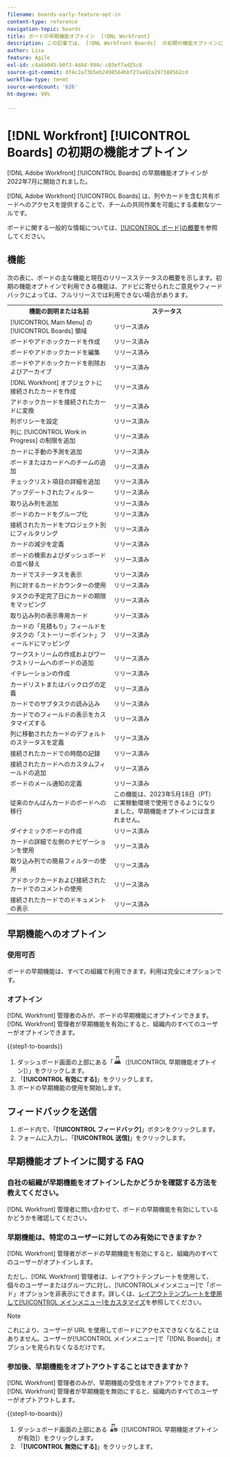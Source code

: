 ```yaml
---
filename: boards-early-feature-opt-in
content-type: reference
navigation-topic: boards
title: ボードの早期機能オプトイン  [!DNL Workfront]
description: この記事では、 [!DNL Workfront Boards]  の初期の機能オプトインについて説明します。
author: Lisa
feature: Agile
exl-id: c4a6b045-b0f3-4d4d-994c-c03ef7ad25c8
source-git-commit: df4c2a73b5eb2498564bbf27aa92a297388562cd
workflow-type: tm+mt
source-wordcount: '626'
ht-degree: 99%

---
```


# [!DNL Workfront] [!UICONTROL Boards] の初期の機能オプトイン

[!DNL Adobe Workfront] [!UICONTROL Boards] の早期機能オプトインが 2022年7月に開始されました。

[!DNL Adobe Workfront] [!UICONTROL Boards] は、列やカードを含む共有ボードへのアクセスを提供することで、チームの共同作業を可能にする柔軟なツールです。

ボードに関する一般的な情報については、[[!UICONTROL ボード]の概要](/help/quicksilver/agile/boards-overview.md)を参照してください。

## 機能

次の表に、ボードの主な機能と現在のリリースステータスの概要を示します。初期の機能オプトインで利用できる機能は、アドビに寄せられたご意見やフィードバックによっては、フルリリースでは利用できない場合があります。

<table style="table-layout:auto"> 
 <tbody> 
  <tr> 
   <th><strong>機能の説明または名前</strong></th>
   <th><strong>ステータス</strong></th> 
  </tr>
  <tr>
   <td>[!UICONTROL Main Menu] の [!UICONTROL Boards] 領域</td>
   <td>リリース済み</td>
  </tr>
    <tr>
   <td>ボードやアドホックカードを作成</td>
   <td>リリース済み</td>
  </tr>
  <tr>
   <td>ボードやアドホックカードを編集</td>
   <td>リリース済み</td>
  </tr>
  <tr>
   <td>ボードやアドホックカードを削除およびアーカイブ</td>
   <td>リリース済み</td>
  </tr>
  <tr>
   <td>[!DNL Workfront] オブジェクトに接続されたカードを作成</td>
   <td>リリース済み</td>
  </tr>
  <tr>
   <td>アドホックカードを接続されたカードに変換</td>
   <td>リリース済み</td>
  </tr>
  <tr>
   <td>列ポリシーを設定</td>
   <td>リリース済み</td>
  </tr>
  <tr>
   <td>列に [!UICONTROL Work in Progress] の制限を追加</td>
   <td>リリース済み</td>
  </tr>
  <tr>
   <td>カードに手動の予測を追加</td>
   <td>リリース済み</td>
  </tr>
  <tr>
   <td>ボードまたはカードへのチームの追加</td>
   <td>リリース済み</td>
  </tr>
  <tr>
   <td>チェックリスト項目の詳細を追加</td>
   <td>リリース済み</td>
  </tr>
  <tr>
   <td>アップデートされたフィルター</td>
   <td>リリース済み</td>
  </tr>
  <tr>
   <td>取り込み列を追加</td>
   <td>リリース済み</td>
  </tr>
  <tr>
   <td>ボードのカードをグループ化</td>
   <td>リリース済み</td>
  </tr>
  <tr>
   <td>接続されたカードをプロジェクト別にフィルタリング</td>
   <td>リリース済み</td>
  </tr>
  <tr>
   <td>カードの減少を定義</td>
   <td>リリース済み</td>
  </tr>
  <tr>
   <td>ボードの検索およびダッシュボードの並べ替え</td>
   <td>リリース済み</td>
  </tr>
  <tr>
   <td>カードでステータスを表示</td>
   <td>リリース済み</td>
  </tr>
  <tr>
   <td>列に対するカードカウンターの使用</td>
   <td>リリース済み</td>
  </tr>
  <tr>
   <td>タスクの予定完了日にカードの期限をマッピング</td>
   <td>リリース済み</td>
  </tr>
  <tr>
   <td>取り込み列の表示専用カード</td>
   <td>リリース済み</td>
  </tr>
  <tr>
   <td>カードの「見積もり」フィールドをタスクの「ストーリーポイント」フィールドにマッピング</td>
   <td>リリース済み</td>
  </tr>
  <tr>
   <td>ワークストリームの作成およびワークストリームへのボードの追加</td>
   <td>リリース済み</td>
  </tr>
  <tr>
   <td>イテレーションの作成</td>
   <td>リリース済み</td>
  </tr>
  <tr>
   <td>カードリストまたはバックログの定義</td>
   <td>リリース済み</td>
  </tr>
  <tr>
   <td>カードでのサブタスクの読み込み</td>
   <td>リリース済み</td>
  </tr>
  <tr>
   <td>カードでのフィールドの表示をカスタマイズする</td>
   <td>リリース済み</td>
  </tr>  
  <tr>
   <td>列に移動されたカードのデフォルトのステータスを定義</td>
   <td>リリース済み</td>
  </tr>
  <tr>
   <td>接続されたカードでの時間の記録</td>
   <td>リリース済み</td>
  </tr>
  <tr>
   <td>接続されたカードへのカスタムフィールドの追加</td>
   <td>リリース済み</td>
  </tr>
  <tr>
   <td>ボードのメール通知の定義</td>
   <td>リリース済み</td>
  </tr>
  <tr>
   <td>従来のかんばんカードのボードへの移行</td>
   <td>この機能は、2023年5月18日（PT）に実稼動環境で使用できるようになりました。早期機能オプトインには含まれません。</td>
  </tr>
  <tr>
   <td>ダイナミックボードの作成</td>
   <td>リリース済み</td>
  </tr>
  <tr>
   <td>カードの詳細で左側のナビゲーションを使用</td>
   <td>リリース済み</td>
  </tr>
  <tr>
   <td>取り込み列での簡易フィルターの使用</td>
   <td>リリース済み</td>
  </tr>
  <tr>
   <td>アドホックカードおよび接続されたカードでのコメントの使用</td>
   <td>リリース済み</td>
  </tr>
  <tr>
   <td>接続されたカードでのドキュメントの表示</td>
   <td>リリース済み</td>
  </tr>
 </tbody>
</table>

## 早期機能へのオプトイン

### 使用可否

ボードの早期機能は、すべての組織で利用できます。利用は完全にオプションです。

### オプトイン

[!DNL Workfront] 管理者のみが、ボードの早期機能にオプトインできます。[!DNL Workfront] 管理者が早期機能を有効にすると、組織内のすべてのユーザーがオプトインできます。

{{step1-to-boards}}

1. ダッシュボード画面の上部にある「![早期機能オプトイン](assets/early-feature-opt-in-not-enabled.png)（[!UICONTROL 早期機能オプトイン]）」をクリックします。
1. 「**[!UICONTROL 有効にする]**」をクリックします。
1. ボードの早期機能の使用を開始します。

## フィードバックを送信

1. ボード内で、「**[!UICONTROL フィードバック]**」ボタンをクリックします。
1. フォームに入力し、「**[!UICONTROL 送信]**」をクリックします。

## 早期機能オプトインに関する FAQ

### 自社の組織が早期機能をオプトインしたかどうかを確認する方法を教えてください。

[!DNL Workfront] 管理者に問い合わせて、ボードの早期機能を有効にしているかどうかを確認してください。

### 早期機能は、特定のユーザーに対してのみ有効にできますか？

[!DNL Workfront] 管理者がボードの早期機能を有効にすると、組織内のすべてのユーザーがオプトインします。

ただし、[!DNL Workfront] 管理者は、レイアウトテンプレートを使用して、個々のユーザーまたはグループに対し、[!UICONTROL &#x200B; メインメニュー]で「ボード」オプションを非表示にできます。詳しくは、[レイアウトテンプレートを使用して[!UICONTROL メインメニュー]をカスタマイズ](/help/quicksilver/administration-and-setup/customize-workfront/use-layout-templates/customize-main-menu.md)を参照してください。

>[!NOTE]
>
>これにより、ユーザーが URL を使用してボードにアクセスできなくなることはありません。ユーザーが[!UICONTROL メインメニュー]で「[!DNL Boards]」オプションを見られなくなるだけです。

### 参加後、早期機能をオプトアウトすることはできますか？

[!DNL Workfront] 管理者のみが、早期機能の受信をオプトアウトできます。[!DNL Workfront] 管理者が早期機能を無効にすると、組織内のすべてのユーザーがオプトアウトします。

{{step1-to-boards}}

1. ダッシュボード画面の上部にある ![早期機能オプトインが有効](assets/early-feature-opt-in-enabled.png)（[!UICONTROL 早期機能オプトインが有効]）をクリックします。
1. 「**[!UICONTROL 無効にする]**」をクリックします。
